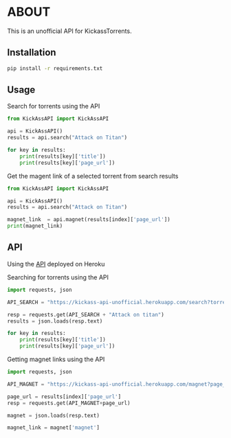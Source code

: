 # ABOUT

This is an unofficial API for KickassTorrents.

## Installation

```bash
pip install -r requirements.txt
```

## Usage

Search for torrents using the API
```python
from KickAssAPI import KickAssAPI

api = KickAssAPI()
results = api.search("Attack on Titan")

for key in results:
    print(results[key]['title'])
    print(results[key]['page_url'])
```

Get the magent link of a selected torrent from search results 
```python
from KickAssAPI import KickAssAPI

api = KickAssAPI()
results = api.search("Attack on Titan")

magnet_link  = api.magnet(results[index]['page_url'])
print(magnet_link)
```

## API

Using the [API](https://kickass-api-unofficial.herokuapp.com/) deployed on Heroku

Searching for torrents using the API
```python
import requests, json

API_SEARCH = "https://kickass-api-unofficial.herokuapp.com/search?torrent="

resp = requests.get(API_SEARCH + "Attack on titan")
results = json.loads(resp.text)

for key in results:
    print(results[key]['title'])
    print(results[key]['page_url'])
```

Getting magnet links using the API
```python
import requests, json

API_MAGNET = "https://kickass-api-unofficial.herokuapp.com/magnet?page_url="

page_url = results[index]['page_url']
resp = requests.get(API_MAGNET+page_url)

magnet = json.loads(resp.text)

magnet_link = magnet['magnet']
```
